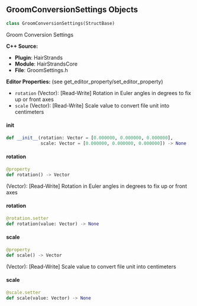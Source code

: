 ## GroomConversionSettings Objects

```python
class GroomConversionSettings(StructBase)
```

Groom Conversion Settings

**C++ Source:**

- **Plugin**: HairStrands
- **Module**: HairStrandsCore
- **File**: GroomSettings.h

**Editor Properties:** (see get_editor_property/set_editor_property)

- ``rotation`` (Vector):  [Read-Write] Rotation in Euler angles in degrees to fix up or front axes
- ``scale`` (Vector):  [Read-Write] Scale value to convert file unit into centimeters

<a id="unreal.GroomConversionSettings.__init__"></a>

#### __init__

```python
def __init__(rotation: Vector = [0.000000, 0.000000, 0.000000],
             scale: Vector = [0.000000, 0.000000, 0.000000]) -> None
```

<a id="unreal.GroomConversionSettings.rotation"></a>

#### rotation

```python
@property
def rotation() -> Vector
```

(Vector):  [Read-Write] Rotation in Euler angles in degrees to fix up or front axes

<a id="unreal.GroomConversionSettings.rotation"></a>

#### rotation

```python
@rotation.setter
def rotation(value: Vector) -> None
```

<a id="unreal.GroomConversionSettings.scale"></a>

#### scale

```python
@property
def scale() -> Vector
```

(Vector):  [Read-Write] Scale value to convert file unit into centimeters

<a id="unreal.GroomConversionSettings.scale"></a>

#### scale

```python
@scale.setter
def scale(value: Vector) -> None
```

<a id="unreal.HairGroupDesc"></a>